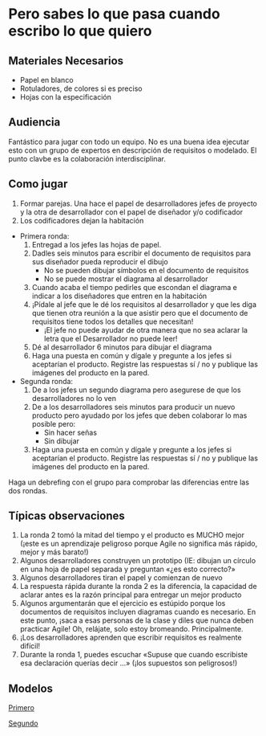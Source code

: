 # Pero sabes lo que pasa cuando escribo lo que quiero

## Materiales Necesarios

- Papel en blanco
- Rotuladores, de colores si es preciso
- Hojas con la especificación

## Audiencia

Fantástico para jugar con todo un equipo. No es una buena idea ejecutar esto con un grupo de expertos en descripción de requisitos o modelado. El punto clavbe es la colaboración interdisciplinar.

## Como jugar

1. Formar parejas. Una hace el papel de desarrolladores jefes de proyecto y la otra de desarrollador con el papel de diseñador y/o codificador
2. Los codificadores dejan la habitación

- Primera ronda:
     1. Entregad a los jefes las hojas de papel.
     2. Dadles seis minutos para escribir el documento de requisitos para sus diseñador pueda reproducir el dibujo
        - No se pueden dibujar símbolos en el documento de requisitos
        - No se puede mostrar el diagrama al desarrollador
     3. Cuando acaba el tiempo pedirles que escondan el diagrama e indicar a los diseñadores que entren en la habitación
     4. ¡Pídale al jefe que le dé los requisitos al desarrollador y que les diga que tienen otra reunión a la que asistir pero que el documento de requisitos tiene todos los detalles que necesitan!
        - ¡El jefe no puede ayudar de otra manera que no sea aclarar la letra que el Desarrollador no puede leer!
     5. Dé al desarrollador 6 minutos para dibujar el diagrama
     6. Haga una puesta en común y dígale y pregunte a los jefes si aceptarían el producto. Registre las respuestas sí / no y publique las imágenes del producto en la pared.
- Segunda ronda:
    1. De a los jefes un segundo diagrama pero asegurese de que los desarrolladores no lo ven
    2. De a los desarrolladores seis minutos para producir un nuevo producto pero ayudado por los jefes que deben colaborar lo mas posible pero:
        - Sin hacer señas
        - Sin dibujar
    3. Haga una puesta en común y dígale y pregunte a los jefes si aceptarían el producto. Registre las respuestas sí / no y publique las imágenes del producto en la pared.

Haga un debrefing con el grupo para comprobar las diferencias entre las dos rondas.

## Típicas observaciones

1. La ronda 2 tomó la mitad del tiempo y el producto es MUCHO mejor (¡este es un aprendizaje peligroso porque Agile no significa más rápido, mejor y más barato!)
2. Algunos desarrolladores construyen un prototipo (IE: dibujan un círculo en una hoja de papel separada y preguntan «¿es esto correcto?»
3. Algunos desarrolladores tiran el papel y comienzan de nuevo
4. La respuesta rápida durante la ronda 2 es la diferencia, la capacidad de aclarar antes es la razón principal para entregar un mejor producto
5. Algunos argumentarán que el ejercicio es estúpido porque los documentos de requisitos incluyen diagramas cuando es necesario. En este punto, ¡saca a esas personas de la clase y diles que nunca deben practicar Agile! Oh, relájate, solo estoy bromeando. Principalmente.
6. ¡Los desarrolladores aprenden que escribir requisitos es realmente difícil!
7. Durante la ronda 1, puedes escuchar «Supuse que cuando escribiste esa declaración querías decir …» (¡los supuestos son peligrosos!)

## Modelos

[Primero](1.jpg)

[Segundo](2.jpg)

